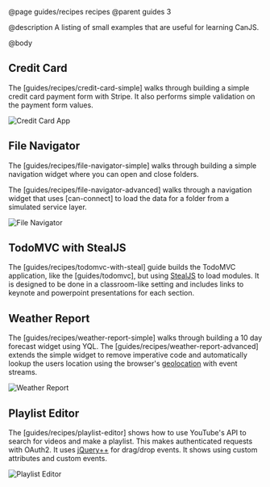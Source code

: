 @page guides/recipes recipes
@parent guides 3

@description A listing of small examples that are useful for
learning CanJS.

@body


## Credit Card

The [guides/recipes/credit-card-simple]  walks through building
a simple credit card payment form with Stripe. It also performs
simple validation on the payment form values.

![Credit Card App](https://user-images.githubusercontent.com/78602/27451508-d86e9bd8-5754-11e7-954b-a812e1ed63b1.png)


## File Navigator

The [guides/recipes/file-navigator-simple] walks through building a simple navigation
widget where you can open and close folders.

The [guides/recipes/file-navigator-advanced] walks through a navigation widget that uses
[can-connect] to load the data for a folder from a simulated service layer.

![File Navigator](https://cloud.githubusercontent.com/assets/78602/22888969/273617ca-f1cd-11e6-922f-28bd5514b3dd.jpeg)

## TodoMVC with StealJS

The [guides/recipes/todomvc-with-steal] guide builds the TodoMVC application, like the [guides/todomvc], but using [StealJS](https://stealjs.com) to load modules.  It is designed to be done in a classroom-like setting and includes links
to keynote and powerpoint presentations for each section.


## Weather Report

The [guides/recipes/weather-report-simple] walks through building a 10 day forecast widget
using YQL. The [guides/recipes/weather-report-advanced] extends the simple widget to
remove imperative code and automatically lookup the users location using the
browser's [geolocation](https://developer.mozilla.org/en-US/docs/Web/API/Geolocation/Using_geolocation) with
event streams.

![Weather Report](../../docs/can-guides/commitment/recipes/weather-report/weather-report.png)

## Playlist Editor

The [guides/recipes/playlist-editor] shows how to use YouTube's API to search for videos and make a playlist.  This
makes authenticated requests with OAuth2. It uses [jQuery++](https://jquerypp.com) for
drag/drop events. It shows using custom attributes and custom events.  

![Playlist Editor](https://user-images.githubusercontent.com/78602/27451781-ea3ed3d6-5755-11e7-8dd8-c4e83bc8aa90.png)
